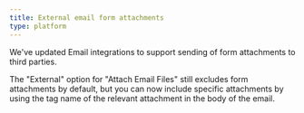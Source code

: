 ```yaml
---
title: External email form attachments
type: platform
---
```


We've updated Email integrations to support sending of form attachments to third parties.

The "External" option for "Attach Email Files" still excludes form attachments by default, but you can now include specific attachments by using the tag name of the relevant attachment in the body of the email.